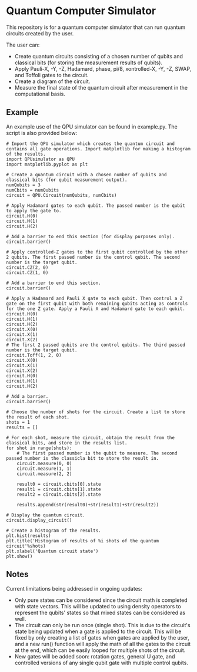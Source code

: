 # Quantum Computer Simulator

This repository is for a quantum computer simulator that can run quantum circuits created by the user.

The user can:
- Create quantum circuits consisting of a chosen number of qubits and classical bits (for storing the measurement results of qubits).
- Apply Pauli-X, -Y, -Z, Hadamard, phase, pi/8, xontrolled-X, -Y, -Z, SWAP, and Toffoli gates to the circuit.
- Create a diagram of the circuit.
- Measure the final state of the quantum circuit after measurement in the computational basis.

## Example

An example use of the QPU simulator can be found in example.py. The script is also provided below:

```
# Import the QPU simulator which creates the quantum circuit and contains all gate operations. Import matplotlib for making a histogram of the results.
import QPUsimulator as QPU
import matplotlib.pyplot as plt

# Create a quantum circuit with a chosen number of qubits and classical bits (for qubit measurement output).
numQubits = 3
numCbits = numQubits
circuit = QPU.Circuit(numQubits, numCbits)

# Apply Hadamard gates to each qubit. The passed number is the qubit to apply the gate to.
circuit.H(0)
circuit.H(1)
circuit.H(2)

# Add a barrier to end this section (for display purposes only).
circuit.barrier()

# Apply controlled-Z gates to the first qubit controlled by the other 2 qubits. The first passed number is the control qubit. The second number is the target qubit.
circuit.CZ(2, 0)
circuit.CZ(1, 0)

# Add a barrier to end this section.
circuit.barrier()

# Apply a Hadamard and Pauli X gate to each qubit. Then control a Z gate on the first qubit with both remaining qubits acting as controls for the one Z gate. Apply a Pauli X and Hadamard gate to each qubit.
circuit.H(0)
circuit.H(1)
circuit.H(2)
circuit.X(0)
circuit.X(1)
circuit.X(2)
# The first 2 passed qubits are the control qubits. The third passed number is the target qubit.
circuit.Toff(1, 2, 0)
circuit.X(0)
circuit.X(1)
circuit.X(2)
circuit.H(0)
circuit.H(1)
circuit.H(2)

# Add a barrier.
circuit.barrier()

# Choose the number of shots for the circuit. Create a list to store the result of each shot.
shots = 1
results = []

# For each shot, measure the circuit, obtain the result from the classical bits, and store in the results list.
for shot in range(shots):
    # The first passed number is the qubit to measure. The second passed number is the classicla bit to store the result in.
    circuit.measure(0, 0)
    circuit.measure(1, 1)
    circuit.measure(2, 2)

    result0 = circuit.cbits[0].state
    result1 = circuit.cbits[1].state
    result2 = circuit.cbits[2].state

    results.append(str(result0)+str(result1)+str(result2))

# Display the quantum circuit.
circuit.display_circuit()

# Create a histogram of the results.
plt.hist(results)
plt.title('Histogram of results of %i shots of the quantum circuit'%shots)
plt.xlabel('Quantum circuit state')
plt.show()
```

## Notes
Current limitations being addressed in ongoing updates:
- Only pure states can be considered since the circuit math is completed with state vectors. This will be updated to using density operators to represent the qubits' states so that mixed states can be considered as well.
- The circuit can only be run once (single shot). This is due to the circuit's state being updated when a gate is applied to the circuit. This will be fixed by only creating a list of gates when gates are applied by the user, and a new run() function will apply the math of all the gates to the circuit at the end, which can be easily looped for multiple shots of the circuit.
- New gates will be added soon: rotation gates, general U gate, and controlled versions of any single qubit gate with multiple control qubits.
